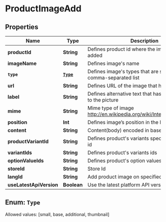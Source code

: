 

# ProductImageAdd


## Properties

Name | Type | Description | Notes
------------ | ------------- | ------------- | -------------
**productId** | **String** | Defines product id where the image should be added |  [optional]
**imageName** | **String** | Defines image&#39;s name | 
**`type`** | [**`Type`**](#`Type`) | Defines image&#39;s types that are specified by comma-separated list | 
**url** | **String** | Defines URL of the image that has to be added |  [optional]
**label** | **String** | Defines alternative text that has to be attached to the picture |  [optional]
**mime** | **String** | Mime type of image http://en.wikipedia.org/wiki/Internet_media_type. |  [optional]
**position** | **Int** | Defines image’s position in the list |  [optional]
**content** | **String** | Content(body) encoded in base64 of image file |  [optional]
**productVariantId** | **String** | Defines product&#39;s variants specified by variant id |  [optional]
**variantIds** | **String** | Defines product&#39;s variants ids |  [optional]
**optionValueIds** | **String** | Defines product&#39;s option values ids |  [optional]
**storeId** | **String** | Store Id |  [optional]
**langId** | **String** | Add product image on specified language id |  [optional]
**useLatestApiVersion** | **Boolean** | Use the latest platform API version |  [optional]


## Enum: `Type`
Allowed values: [small, base, additional, thumbnail]




